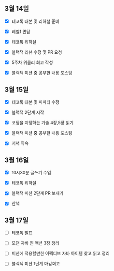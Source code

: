 ## 3월 14일

- [x] 테코톡 대본 및 리허설 준비
- [x] 레벨1 면담
- [x] 테코톡 리허설
- [x] 블랙잭 리뷰 수정 및 PR 요청
- [x] 5주차 위클리 회고 작성
- [x] 블랙잭 미션 중 공부한 내용 포스팅



## 3월 15일

- [x] 테코톡 대본 및 피피티 수정
- [x] 블랙잭 2단계 시작
- [x] 코딩을 지탱하는 기술 4장,5장 읽기
- [x] 블랙잭 미션 중 공부한 내용 포스팅
- [x] 저녁 약속



## 3월 16일

- [x] 10시30분 글쓰기 수업
- [x] 테코톡 리허설
- [x] 블랙잭 미션 2단계 PR 보내기
- [x] 산책



## 3월 17일

- [ ] 테코톡 발표
- [ ] 모던 자바 인 액션 3장 정리
- [ ] 미션에 적용할만한 이펙티브 자바 아이템 찾고 읽고 정리
- [ ] 블랙잭 미션 1단계 마감회고

